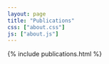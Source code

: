 ```yaml
---
layout: page
title: "Publications"
css: ["about.css"]
js: ["about.js"]
---
```

{% include publications.html %}